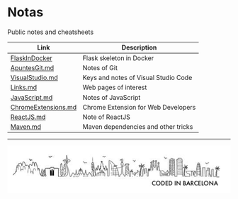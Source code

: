 # Notas

Public notes and cheatsheets

| Link | Description |
|------|-------------|
| [FlaskInDocker](FlaskInDocker/) | Flask skeleton in Docker |
| [ApuntesGit.md](ApuntesGit.md) | Notes of Git |
| [VisualStudio.md](VisualStudio.md) | Keys and notes of Visual Studio Code |
| [Links.md](Links.md) | Web pages of interest |
| [JavaScript.md](JavaScript.md) | Notes of JavaScript |
| [ChromeExtensions.md](ChromeExtensions.md) | Chrome Extension for Web Developers |
| [ReactJS.md](ReactJS.md) | Note of ReactJS |
| [Maven.md](Maven.md) | Maven dependencies and other tricks |

---
<!-- Pit i Collons -->
![Coded in Barcelona](codedinbcn.png "Coded in Barcelona")
